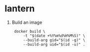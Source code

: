 # lantern

1. Build an image

        docker build \
            -t "$(date +%Y%m%d%H%M%S)" \
            --build-arg gid="$(id -g)" \
            --build-arg uid="$(id -u)" .

